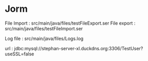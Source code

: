 # Jorm

File Import : src/main/java/files/testFileExport.ser
File export : src/main/java/files/testFileImport.ser

Log file : src/main/java/files/Logs.log


url :  jdbc:mysql://stephan-server-xl.duckdns.org:3306/TestUser?useSSL=false